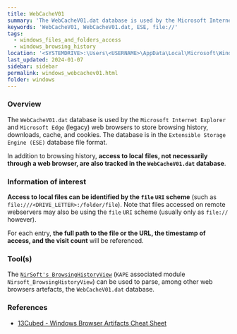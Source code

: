 ```yaml
---
title: WebCacheV01
summary: 'The WebCacheV01.dat database is used by the Microsoft Internet Explorer and Microsoft Edge (legacy) web browsers to store browsing history, downloads, cache, and cookies.\n\nHowever, access to local files, not necessarily through a web browser, are also tracked in the WebCacheV01.dat database. Access to local files can be identified by the file URI scheme (such as "file:///<DRIVE_LETTER>:/folder/file").\n\nInformation of interest: full path to the file or URL, timestamp of access, and visit count.'
keywords: 'WebCacheV01, WebCacheV01.dat, ESE, file://'
tags:
  - windows_files_and_folders_access
  - windows_browsing_history
location: '<SYSTEMDRIVE>:\Users\<USERNAME>\AppData\Local\Microsoft\Windows\WebCacheV01.dat'
last_updated: 2024-01-07
sidebar: sidebar
permalink: windows_webcachev01.html
folder: windows
---
```


### Overview

The `WebCacheV01.dat` database is used by the `Microsoft Internet Explorer` and
`Microsoft Edge` (legacy) web browsers to store browsing history, downloads,
cache, and cookies. The database is in the `Extensible Storage Engine (ESE)`
database file format.

In addition to browsing history, **access to local files, not necessarily
through a web browser, are also tracked in the `WebCacheV01.dat` database**.

### Information of interest

**Access to local files can be identified by the `file` `URI` scheme** (such
as `file:///<DRIVE_LETTER>:/folder/file`). Note that files accessed on remote
webservers may also be using the `file` `URI` scheme (usually only as
`file://` however).

For each entry, **the full path to the file or the URL, the timestamp of
access, and the visit count** will be referenced.

### Tool(s)

The [`NirSoft's BrowsingHistoryView`](https://www.nirsoft.net/utils/browsing_history_view.html)
(`KAPE` associated module `Nirsoft_BrowsingHistoryView`) can be used to parse,
among other web browsers artefacts, the `WebCacheV01.dat` database.

### References

  - [13Cubed - Windows Browser Artifacts Cheat Sheet](https://training.13cubed.com/downloads)
